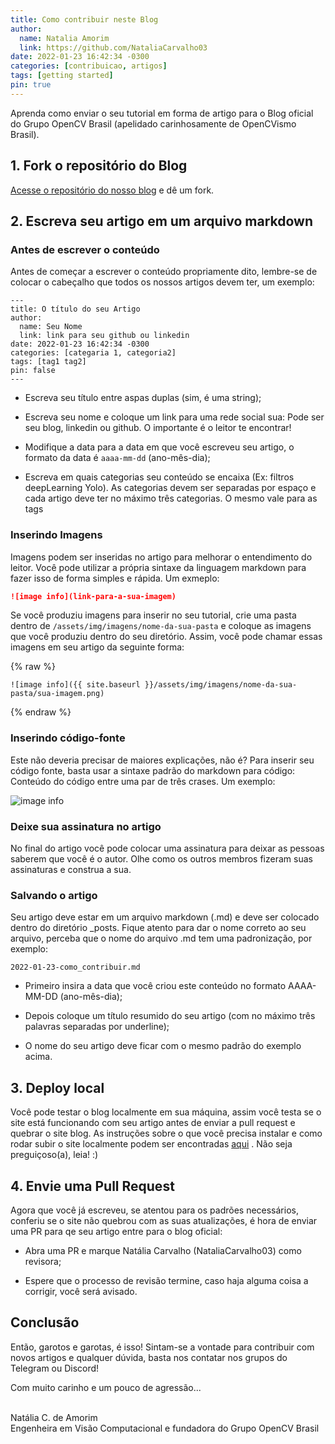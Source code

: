```yaml
---
title: Como contribuir neste Blog
author:
  name: Natalia Amorim
  link: https://github.com/NataliaCarvalho03
date: 2022-01-23 16:42:34 -0300
categories: [contribuicao, artigos]
tags: [getting started]
pin: true
---
```


Aprenda como enviar o seu tutorial em forma de artigo para o Blog oficial do Grupo OpenCV Brasil (apelidado carinhosamente de OpenCVismo Brasil).

## 1. Fork o repositório do Blog

[Acesse o repositório do nosso blog](https://github.com/Grupo-OpenCV-BR/Grupo-OpenCV-BR.github.io) e dê um fork. 

## 2. Escreva seu artigo em um arquivo markdown

### Antes de escrever o conteúdo

Antes de começar a escrever o conteúdo propriamente dito, lembre-se de colocar o cabeçalho que todos os nossos artigos devem ter, um exemplo:

```
---
title: O título do seu Artigo
author:
  name: Seu Nome
  link: link para seu github ou linkedin
date: 2022-01-23 16:42:34 -0300
categories: [categaria 1, categoria2]
tags: [tag1 tag2]
pin: false
---
```

- Escreva seu título entre aspas duplas (sim, é uma string);

- Escreva seu nome e coloque um link para uma rede social sua: Pode ser seu blog, linkedin ou github. O importante é o leitor te encontrar!

- Modifique a data para a data em que você escreveu seu artigo, o formato da data é ```aaaa-mm-dd``` (ano-mês-dia);

- Escreva em quais categorias seu conteúdo se encaixa (Ex: filtros deepLearning Yolo). As categorias devem ser separadas por espaço e cada artigo deve ter no máximo três categorias. O mesmo vale para as tags


### Inserindo Imagens

Imagens podem ser inseridas no artigo para melhorar o entendimento do leitor. Você pode utilizar a própria sintaxe da linguagem markdown para fazer isso de forma simples e rápida. Um exmeplo:

```md
![image info](link-para-a-sua-imagem)
```

Se você produziu imagens para inserir no seu tutorial, crie uma pasta dentro de ```/assets/img/imagens/nome-da-sua-pasta``` e coloque as imagens que você produziu dentro do seu diretório. Assim, você pode chamar essas imagens em seu artigo da seguinte forma:

{% raw %}
```
![image info]({{ site.baseurl }}/assets/img/imagens/nome-da-sua-pasta/sua-imagem.png)
```
{% endraw %}


### Inserindo código-fonte



Este não deveria precisar de maiores explicações, não é? Para inserir seu código fonte, basta usar a sintaxe padrão do markdown para código: Conteúdo do código entre uma par de três crases. Um exemplo:


![image info]({{site.baseurl}}/assets/img/imagens/como-contribuir/exemplo-codigo.png)


### Deixe sua assinatura no artigo

No final do artigo você pode colocar uma assinatura para deixar as pessoas saberem que você é o autor. Olhe como os outros membros fizeram suas assinaturas e construa a sua.


### Salvando o artigo


Seu artigo deve estar em um arquivo markdown (.md) e deve ser colocado dentro do diretório _posts. Fique atento para dar o nome correto ao seu arquivo, perceba que o nome do arquivo .md tem uma padronização, por exemplo:

```
2022-01-23-como_contribuir.md
```
- Primeiro insira a data que você criou este conteúdo no formato AAAA-MM-DD (ano-mês-dia);

- Depois coloque um título resumido do seu artigo (com no máximo três palavras separadas por underline);

- O nome do seu artigo deve ficar com o mesmo padrão do exemplo acima.


## 3. Deploy local

Você pode testar o blog localmente em sua máquina, assim você testa se o site está funcionando com seu artigo antes de enviar a pull request e quebrar o site blog. As instruções sobre o que você precisa instalar e como rodar subir o site localmente podem ser encontradas [aqui](https://github.com/cotes2020/jekyll-theme-chirpy) . Não seja preguiçoso(a), leia! :)


## 4. Envie uma Pull Request

Agora que você já escreveu, se atentou para os padrões necessários, conferiu se o site não quebrou com as suas atualizações, é hora de enviar uma PR para qe seu artigo entre para o blog oficial:

- Abra uma PR e marque Natália Carvalho (NataliaCarvalho03) como revisora;

- Espere que o processo de revisão termine, caso haja alguma coisa a corrigir, você será avisado.


## Conclusão

Então, garotos e garotas, é isso! Sintam-se a vontade para contribuir com novos artigos e qualquer dúvida, basta nos contatar nos grupos do Telegram ou Discord!


Com muito carinho e um pouco de agressão...<br/><br/>

Natália C. de Amorim<br/>
Engenheira em Visão Computacional e fundadora do Grupo OpenCV Brasil